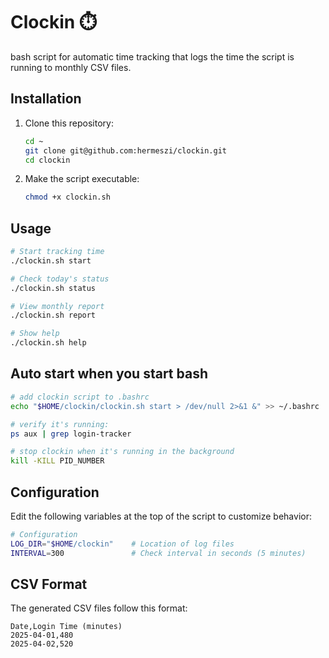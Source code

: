 # Clockin ⏱️

bash script for automatic time tracking that logs the time the script is running to monthly CSV files.

## Installation

1. Clone this repository:
   ```bash
   cd ~
   git clone git@github.com:hermeszi/clockin.git
   cd clockin
   ```

2. Make the script executable:
   ```bash
   chmod +x clockin.sh
   ```

## Usage

```bash
# Start tracking time
./clockin.sh start

# Check today's status
./clockin.sh status

# View monthly report
./clockin.sh report

# Show help
./clockin.sh help
```

## Auto start when you start bash

```bash
# add clockin script to .bashrc
echo "$HOME/clockin/clockin.sh start > /dev/null 2>&1 &" >> ~/.bashrc

# verify it's running:
ps aux | grep login-tracker

# stop clockin when it's running in the background
kill -KILL PID_NUMBER

```

## Configuration

Edit the following variables at the top of the script to customize behavior:

```bash
# Configuration
LOG_DIR="$HOME/clockin"    # Location of log files
INTERVAL=300               # Check interval in seconds (5 minutes)
```

## CSV Format

The generated CSV files follow this format:

```
Date,Login Time (minutes)
2025-04-01,480
2025-04-02,520
```
